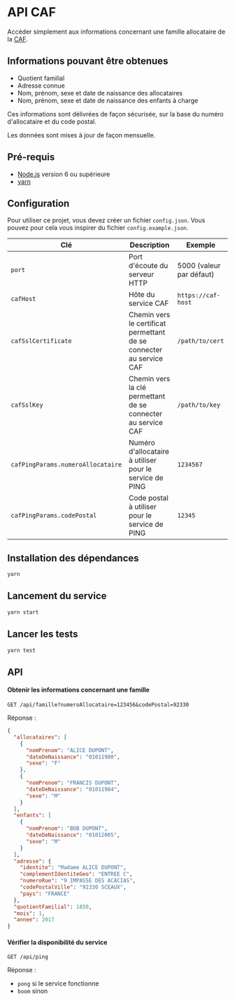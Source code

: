 # API CAF

Accéder simplement aux informations concernant une famille allocataire de la [CAF](http://www.caf.fr/).

## Informations pouvant être obtenues

* Quotient familial
* Adresse connue
* Nom, prénom, sexe et date de naissance des allocataires
* Nom, prénom, sexe et date de naissance des enfants à charge

Ces informations sont délivrées de façon sécurisée, sur la base du numéro d'allocataire et du code postal.

Les données sont mises à jour de façon mensuelle.

## Pré-requis

* [Node.js](https://nodejs.org) version 6 ou supérieure
* [yarn](https://yarnpkg.com)

## Configuration

Pour utiliser ce projet, vous devez créer un fichier `config.json`. Vous pouvez pour cela vous inspirer du fichier `config.example.json`.

| Clé | Description | Exemple |
| --- | --- | --- |
| `port` | Port d'écoute du serveur HTTP | 5000 (valeur par défaut) |
| `cafHost` | Hôte du service CAF | `https://caf-host` |
| `cafSslCertificate` | Chemin vers le certificat permettant de se connecter au service CAF | `/path/to/cert` |
| `cafSslKey` | Chemin vers la clé permettant de se connecter au service CAF | `/path/to/key` |
| `cafPingParams.numeroAllocataire` | Numéro d'allocataire à utiliser pour le service de PING | `1234567` |
| `cafPingParams.codePostal` | Code postal à utiliser pour le service de PING | `12345` |

## Installation des dépendances

```bash
yarn
```

## Lancement du service

```bash
yarn start
```

## Lancer les tests

```bash
yarn test
```

## API

#### Obtenir les informations concernant une famille

`GET /api/famille?numeroAllocataire=123456&codePostal=92330`

Réponse :

```json
{
  "allocataires": [
    {
      "nomPrenom": "ALICE DUPONT",
      "dateDeNaissance": "01011980",
      "sexe": "F"
    },
    {
      "nomPrenom": "FRANCIS DUPONT",
      "dateDeNaissance": "01011984",
      "sexe": "M"
    }
  ],
  "enfants": [
    {
      "nomPrenom": "BOB DUPONT",
      "dateDeNaissance": "01012005",
      "sexe": "M"
    }
  ],
  "adresse": {
    "identite": "Madame ALICE DUPONT",
    "complementIdentiteGeo": "ENTREE C",
    "numeroRue": "9 IMPASSE DES ACACIAS",
    "codePostalVille": "92330 SCEAUX",
    "pays": "FRANCE"
  },
  "quotientFamilial": 1850,
  "mois": 1,
  "annee": 2017
}
```

#### Vérifier la disponibilité du service

`GET /api/ping`

Réponse :

* `pong` si le service fonctionne
* `boom` sinon
